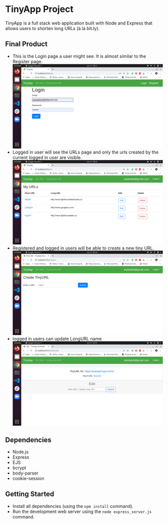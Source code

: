 # TinyApp Project

TinyApp is a full stack web application built with Node and Express that allows users to shorten long URLs (à la bit.ly).

## Final Product
- This is the Login page a user might see. It is almost similar to the Register page.
!["This is the Login page a user might see. It is almost similar to the Register page."](https://github.com/ArpitaDeb/tinyapp/blob/master/docs/Login.png?raw=true)
- Logged in user will see the URLs page and only the urls created by the current logged in user are visible.
!["Logged in user will see the URLs page and only the urls created by the current logged in user are visible."](https://github.com/ArpitaDeb/tinyapp/blob/master/docs/urls_page.png?raw=true)
- Registered and logged in users will be able to create a new tiny URL.
!["Registered and logged in users will be able to create a new tiny URL."](https://github.com/ArpitaDeb/tinyapp/blob/master/docs/createURL.png?raw=true)
- logged in users can update LongURL name
!["logged in users can update LongURL name"](https://github.com/ArpitaDeb/tinyapp/blob/master/docs/updateURL.png?raw=true)
## Dependencies

- Node.js
- Express
- EJS
- bcrypt
- body-parser
- cookie-session

## Getting Started

- Install all dependencies (using the `npm install` command).
- Run the development web server using the `node express_server.js` command.
